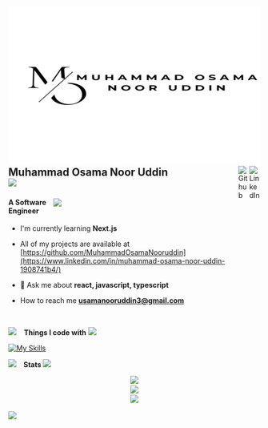 

  <a href="https://user-images.githubusercontent.com/73097560/115834477-dbab4500-a447-11eb-908a-139a6edaec5c.gif">
    <img
      alt="Muhammad Osama Noor Uddin"
      src="./assets/githubCover.png"
      width="100%"
      height="315px"
    />
  </a>
<br/>


<div>
  <span style="font-size: 1.5em; font-weight: bold;">
    Muhammad Osama Noor Uddin
  </span>
  <a href="https://www.linkedin.com/in/muhammad-osama-noor-uddin-1908741b4/" target="_blank">
    <img alt="LinkedIn" align="right" width="22" src="https://skillicons.dev/icons?i=linkedin" />
  </a>
<!--   <a href="https://www.linkedin.com/in/shalineraghupathy" target="_blank">
    <img alt="X/Twitter" align="right" width="22" src="https://skillicons.dev/icons?i=twitter" />
  </a> -->
  &#8287;&#8287;
  &#8287;&#8287;
  <a href="https://github.com/MuhammadOsamaNooruddin" target="_blank">
    <img alt="Github" align="right" width="22" src="https://skillicons.dev/icons?i=github" />
  </a>
</div>


<img src="https://user-images.githubusercontent.com/73097560/115834477-dbab4500-a447-11eb-908a-139a6edaec5c.gif">

<a href="https://www.linkedin.com/in/muhammad-osama-noor-uddin-1908741b4/" target="_blank">
  <img align="right" style="margin-right: 20px;margin-top: 40px;"
 src="https://media3.giphy.com/media/v1.Y2lkPTc5MGI3NjExcnlvMDR4bDZvazB5eWV1bHVxN2V4NHB0NnRrM2d6c2wyZjdpYW1ldyZlcD12MV9pbnRlcm5hbF9naWZfYnlfaWQmY3Q9Zw/L1R1tvI9svkIWwpVYr/giphy.gif" width="350">
  

</a>

<h4>A Software Engineer</h4>

<!--- I'm currently working on -->

- I'm currently learning **Next.js**

- All of my projects are available at [https://github.com/MuhammadOsamaNooruddin](https://www.linkedin.com/in/muhammad-osama-noor-uddin-1908741b4/)


- 💬 Ask me about **react, javascript, typescript**

- How to reach me **<usamanooruddin3@gmail.com>**

<br/>

<img src="https://media2.giphy.com/media/QssGEmpkyEOhBCb7e1/giphy.gif?cid=ecf05e47a0n3gi1bfqntqmob8g9aid1oyj2wr3ds3mg700bl&rid=giphy.gif" width ="20"> &ensp; <b> Things I code with</b>
<img src="https://user-images.githubusercontent.com/73097560/115834477-dbab4500-a447-11eb-908a-139a6edaec5c.gif"><br>

<p align="left">

[![My Skills](https://skillicons.dev/icons?i=html,css,sass,js,ts,react,redux,nextjs,tailwind,figma,mui,styledcomponents,notion,npm,regex,git,vite,github,jest,vscode,webpack,babel,bootstrap,vite,bash,graphql,docker)]()


</p>

<img src="https://media.giphy.com/media/iY8CRBdQXODJSCERIr/giphy.gif" width ="25"> &ensp;<b> Stats </b>
<img src="https://user-images.githubusercontent.com/73097560/115834477-dbab4500-a447-11eb-908a-139a6edaec5c.gif">


<div align="center">
 
  ![](https://github-readme-stats.vercel.app/api?username=MuhammadOsamaNooruddin&theme=dark&hide_border=true&include_all_commits=false&count_private=false)<br/>
![](https://nirzak-streak-stats.vercel.app/?user=MuhammadOsamaNooruddin&theme=dark&hide_border=true)<br/>
![](https://github-readme-stats.vercel.app/api/top-langs/?username=MuhammadOsamaNooruddin&theme=dark&hide_border=true&include_all_commits=false&count_private=false&layout=compact)
</div>


<img src="https://user-images.githubusercontent.com/73097560/115834477-dbab4500-a447-11eb-908a-139a6edaec5c.gif">
<br/>


 <!--src="https://media3.giphy.com/media/v1.Y2lkPTc5MGI3NjExajN5N2g5ejdmb3ZrMndpZGw2ZzY2dHQwbHdvOXdudjlvcDVzMTV2aCZlcD12MV9pbnRlcm5hbF9naWZfYnlfaWQmY3Q9Zw/R03zWv5p1oNSQd91EP/giphy.gif"-->
   <!--https://media3.giphy.com/media/v1.Y2lkPTc5MGI3NjExcnlvMDR4bDZvazB5eWV1bHVxN2V4NHB0NnRrM2d6c2wyZjdpYW1ldyZlcD12MV9pbnRlcm5hbF9naWZfYnlfaWQmY3Q9Zw/L1R1tvI9svkIWwpVYr/giphy.gif-->
